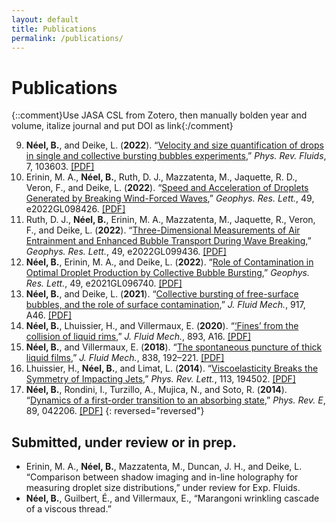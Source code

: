 ```yaml
---
layout: default
title: Publications
permalink: /publications/
---
```



Publications
============
{::comment}Use JASA CSL from Zotero, then manually bolden year and volume, italize journal and put DOI as link{:/comment}

9. **Néel, B.**, and Deike, L. (**2022**). “[Velocity and size quantification of drops in single and collective bursting bubbles experiments](https://doi.org/10.1103/PhysRevFluids.7.103603),” *Phys. Rev. Fluids*, 7, 103603. [[PDF]](/papers/Neel2022b.pdf)
8. Erinin, M. A., **Néel, B.**, Ruth, D. J., Mazzatenta, M., Jaquette, R. D., Veron, F., and Deike, L. (**2022**). “[Speed and Acceleration of Droplets Generated by Breaking Wind-Forced Waves](https://doi.org/10.1029/2022GL098426),” *Geophys. Res. Lett.*, 49, e2022GL098426. [[PDF]](/papers/Erinin2022.pdf)
7. Ruth, D. J., **Néel, B.**, Erinin, M. A., Mazzatenta, M., Jaquette, R., Veron, F., and Deike, L. (**2022**). “[Three-Dimensional Measurements of Air Entrainment and Enhanced Bubble Transport During Wave Breaking](https://doi.org/10.1029/2022GL099436),” *Geophys. Res. Lett.*, 49, e2022GL099436. [[PDF]](/papers/Ruth2022.pdf)
6. **Néel, B.**, Erinin, M. A., and Deike, L. (**2022**). “[Role of Contamination in Optimal Droplet Production by Collective Bubble Bursting](https://doi.org/10.1029/2021GL096740),” *Geophys. Res. Lett.*, 49, e2021GL096740. [[PDF]](/papers/Neel2022a.pdf)
5. **Néel, B.**, and Deike, L. (**2021**). “[Collective bursting of free-surface bubbles, and the role of surface contamination](https://doi.org/10.1017/jfm.2021.272),” *J. Fluid Mech.*, 917, A46. [[PDF]](/papers/Neel2021.pdf)
4. **Néel, B.**, Lhuissier, H., and Villermaux, E. (**2020**). “[‘Fines’ from the collision of liquid rims](https://doi.org/10.1017/jfm.2020.235),” *J. Fluid Mech.*, 893, A16. [[PDF]](/papers/Neel2020.pdf)
3. **Néel, B.**, and Villermaux, E. (**2018**). “[The spontaneous puncture of thick liquid films](https://doi.org/10.1017/jfm.2017.877),” *J. Fluid Mech.*, 838, 192–221. [[PDF]](/papers/Neel2018.pdf)
2. Lhuissier, H., **Néel, B.**, and Limat, L. (**2014**). “[Viscoelasticity Breaks the Symmetry of Impacting Jets](https://doi.org/10.1103/PhysRevLett.113.194502),” *Phys. Rev. Lett.*, 113, 194502. [[PDF]](/papers/Lhuissier2014.pdf)
1. **Néel, B.**, Rondini, I., Turzillo, A., Mujica, N., and Soto, R. (**2014**). “[Dynamics of a first-order transition to an absorbing state](https://doi.org/10.1103/PhysRevE.89.042206),” *Phys. Rev. E*, 89, 042206. [[PDF]](/papers/Neel2014.pdf)
{: reversed="reversed"}


Submitted, under review or in prep.
-----------------------------------
* Erinin, M. A., **Néel, B.**, Mazzatenta, M., Duncan, J. H., and Deike, L. “Comparison between shadow imaging and in-line holography for measuring droplet size distributions,” under review for Exp. Fluids.
* **Néel, B.**, Guilbert, É., and Villermaux, E., “Marangoni wrinkling cascade of a viscous thread.”

